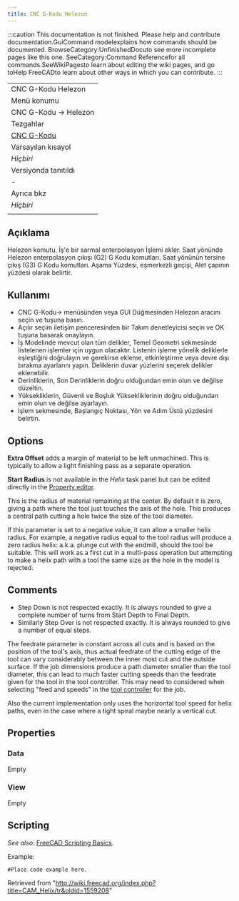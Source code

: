 ```yaml
---
title: CNC G-Kodu Helezon
---
```

:::caution
This documentation is not finished. Please help and contribute documentation.GuiCommand modelexplains how commands should be documented. BrowseCategory:UnfinishedDocuto see more incomplete pages like this one. SeeCategory:Command Referencefor all commands.SeeWikiPagesto learn about editing the wiki pages, and go toHelp FreeCADto learn about other ways in which you can contribute.
:::

|  |
| --- |
| CNC G-Kodu Helezon |
| Menü konumu |
| CNC G-Kodu → Helezon |
| Tezgahlar |
| [CNC G-Kodu](/Path_Workbench/tr "Path Workbench/tr") |
| Varsayılan kısayol |
| *Hiçbiri* |
| Versiyonda tanıtıldı |
| - |
| Ayrıca bkz |
| *Hiçbiri* |
|  |

## Açıklama

Helezon komutu, İş'e bir sarmal enterpolasyon İşlemi ekler. Saat yönünde Helezon enterpolasyon çıkışı (G2) G Kodu komutları. Saat yönünün tersine çıkış (G3) G Kodu komutları. Aşama Yüzdesi, eşmerkezli geçişi, Alet çapının yüzdesi olarak belirtir.

## Kullanımı

* CNC G-Kodu-> menüsünden veya GUI Düğmesinden Helezon aracını seçin ve tuşuna basın.
* Açılır seçim iletişim penceresinden bir Takım denetleyicisi seçin ve OK tuşuna basarak onaylayın.
* İş Modelinde mevcut olan tüm delikler, Temel Geometri sekmesinde listelenen işlemler için uygun olacaktır. Listenin işleme yönelik deliklerle eşleştiğini doğrulayın ve gerekirse ekleme, etkinleştirme veya devre dışı bırakma ayarlarını yapın. Deliklerin duvar yüzlerini seçerek delikler eklenebilir.
* Derinliklerin, Son Derinliklerin doğru olduğundan emin olun ve değilse düzeltin.
* Yüksekliklerin, Güvenli ve Boşluk Yüksekliklerinin doğru olduğundan emin olun ve değilse ayarlayın.
* İşlem sekmesinde, Başlangıç Noktası, Yön ve Adım Üstü yüzdesini belirtin.

## Options

**Extra Offset** adds a margin of material to be left unmachined. This is typically to allow a light finishing pass as a separate operation.

**Start Radius** is not available in the *Helix* task panel but can be edited directly in the [Property editor](/Property_editor "Property editor").

This is the radius of material remaining at the center. By default it is zero, giving a path where the tool just touches the axis of the hole. This produces a central path cutting a hole twice the size of the tool diameter.

If this parameter is set to a negative value, it can allow a smaller helix radius. For example, a negative radius equal to the tool radius will produce a zero radius helix: a.k.a. plunge cut with the endmill, should the tool be suitable. This will work as a first cut in a multi-pass operation but attempting to make a helix path with a tool the same size as the hole in the model is rejected.

## Comments

* Step Down is not respected exactly. It is always rounded to give a complete number of turns from Start Depth to Final Depth.
* Similarly Step Over is not respected exactly. It is always rounded to give a number of equal steps.

The feedrate parameter is constant across all cuts and is based on the position of the tool's axis, thus actual feedrate of the cutting edge of the tool can vary considerably between the inner most cut and the outside surface. If the job dimensions produce a path diameter smaller than the tool diameter, this can lead to much faster cutting speeds than the feedrate given for the tool in the tool controller. This may need to considered when selecting "feed and speeds" in the [tool controller](/CAM_ToolController "CAM ToolController") for the job.

Also the current implementation only uses the horizontal tool speed for helix paths, even in the case where a tight spiral maybe nearly a vertical cut.

## Properties

### Data

Empty

### View

Empty

## Scripting

*See also:* [FreeCAD Scripting Basics](/FreeCAD_Scripting_Basics "FreeCAD Scripting Basics").

Example:

```
#Place code example here.

```

Retrieved from "<http://wiki.freecad.org/index.php?title=CAM_Helix/tr&oldid=1559208>"